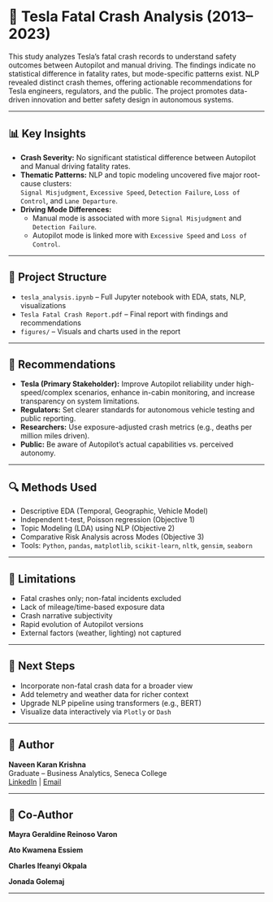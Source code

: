 # 🚗 Tesla Fatal Crash Analysis (2013–2023)

This study analyzes Tesla’s fatal crash records to understand safety outcomes between Autopilot and manual driving. The findings indicate no statistical difference in fatality rates, but mode-specific patterns exist. NLP revealed distinct crash themes, offering actionable recommendations for Tesla engineers, regulators, and the public. The project promotes data-driven innovation and better safety design in autonomous systems.

---

## 📊 Key Insights

- **Crash Severity:** No significant statistical difference between Autopilot and Manual driving fatality rates.
- **Thematic Patterns:** NLP and topic modeling uncovered five major root-cause clusters:  
  `Signal Misjudgment`, `Excessive Speed`, `Detection Failure`, `Loss of Control`, and `Lane Departure`.
- **Driving Mode Differences:**  
  - Manual mode is associated with more `Signal Misjudgment` and `Detection Failure`.  
  - Autopilot mode is linked more with `Excessive Speed` and `Loss of Control`.

---

## 📁 Project Structure

- `tesla_analysis.ipynb` – Full Jupyter notebook with EDA, stats, NLP, visualizations
- `Tesla Fatal Crash Report.pdf` – Final report with findings and recommendations
- `figures/` – Visuals and charts used in the report

---

## 📌 Recommendations

- **Tesla (Primary Stakeholder):** Improve Autopilot reliability under high-speed/complex scenarios, enhance in-cabin monitoring, and increase transparency on system limitations.
- **Regulators:** Set clearer standards for autonomous vehicle testing and public reporting.
- **Researchers:** Use exposure-adjusted crash metrics (e.g., deaths per million miles driven).
- **Public:** Be aware of Autopilot’s actual capabilities vs. perceived autonomy.

---

## 🔍 Methods Used

- Descriptive EDA (Temporal, Geographic, Vehicle Model)
- Independent t-test, Poisson regression (Objective 1)
- Topic Modeling (LDA) using NLP (Objective 2)
- Comparative Risk Analysis across Modes (Objective 3)
- Tools: `Python`, `pandas`, `matplotlib`, `scikit-learn`, `nltk`, `gensim`, `seaborn`

---

## 🚧 Limitations

- Fatal crashes only; non-fatal incidents excluded  
- Lack of mileage/time-based exposure data  
- Crash narrative subjectivity  
- Rapid evolution of Autopilot versions  
- External factors (weather, lighting) not captured

---

## 🚀 Next Steps

- Incorporate non-fatal crash data for a broader view
- Add telemetry and weather data for richer context
- Upgrade NLP pipeline using transformers (e.g., BERT)
- Visualize data interactively via `Plotly` or `Dash`

---

## 👤 Author

**Naveen Karan Krishna**  
Graduate – Business Analytics, Seneca College  
[LinkedIn](https://www.linkedin.com/in/naveen-karan-krishna/) | [Email](mailto:naveenxkaran@gmail.com)

---

## 👤 Co-Author

**Mayra Geraldine Reinoso Varon**

**Ato Kwamena Essiem** 

**Charles Ifeanyi Okpala** 

**Jonada Golemaj**

---
